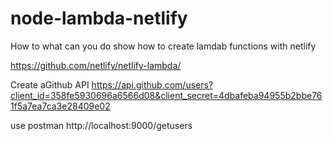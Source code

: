 # node-lambda-netlify

How to what can you do show how to create lamdab functions with netlify

https://github.com/netlify/netlify-lambda/

Create aGithub API 
https://api.github.com/users?client_id=358fe5930696a6566d08&client_secret=4dbafeba94955b2bbe761f5a7ea7ca3e28409e02

use postman 
http://localhost:9000/getusers